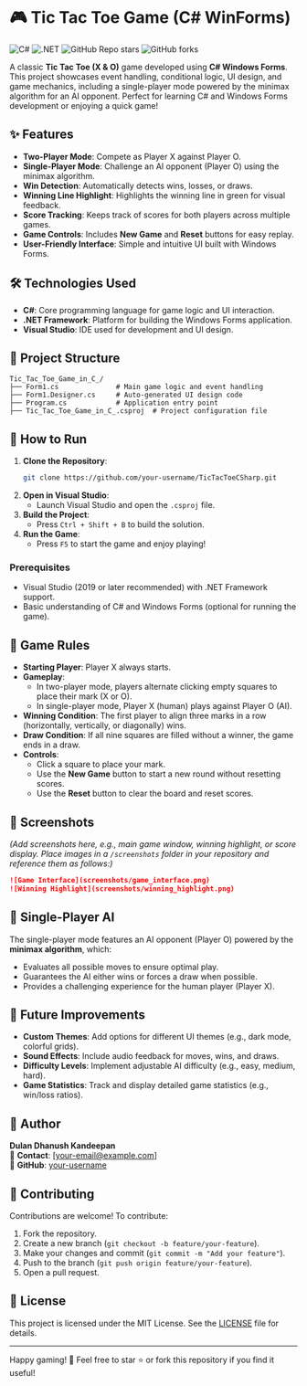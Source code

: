 # 🎮 Tic Tac Toe Game (C# WinForms)

![C#](https://img.shields.io/badge/C%23-%23239120.svg?style=for-the-badge&logo=c-sharp&logoColor=white)
![.NET](https://img.shields.io/badge/.NET%20Framework-512BD4?style=for-the-badge&logo=dotnet&logoColor=white)
![GitHub Repo stars](https://img.shields.io/github/stars/your-username/TicTacToeCSharp?style=for-the-badge)
![GitHub forks](https://img.shields.io/github/forks/your-username/TicTacToeCSharp?style=for-the-badge)

A classic **Tic Tac Toe (X & O)** game developed using **C# Windows Forms**. This project showcases event handling, conditional logic, UI design, and game mechanics, including a single-player mode powered by the minimax algorithm for an AI opponent. Perfect for learning C# and Windows Forms development or enjoying a quick game!

## ✨ Features
- **Two-Player Mode**: Compete as Player X against Player O.
- **Single-Player Mode**: Challenge an AI opponent (Player O) using the minimax algorithm.
- **Win Detection**: Automatically detects wins, losses, or draws.
- **Winning Line Highlight**: Highlights the winning line in green for visual feedback.
- **Score Tracking**: Keeps track of scores for both players across multiple games.
- **Game Controls**: Includes **New Game** and **Reset** buttons for easy replay.
- **User-Friendly Interface**: Simple and intuitive UI built with Windows Forms.

## 🛠️ Technologies Used
- **C#**: Core programming language for game logic and UI interaction.
- **.NET Framework**: Platform for building the Windows Forms application.
- **Visual Studio**: IDE used for development and UI design.

## 📂 Project Structure
```
Tic_Tac_Toe_Game_in_C_/
├── Form1.cs              # Main game logic and event handling
├── Form1.Designer.cs     # Auto-generated UI design code
├── Program.cs            # Application entry point
├── Tic_Tac_Toe_Game_in_C_.csproj  # Project configuration file
```

## 🚀 How to Run
1. **Clone the Repository**:
   ```bash
   git clone https://github.com/your-username/TicTacToeCSharp.git
   ```
2. **Open in Visual Studio**:
   - Launch Visual Studio and open the `.csproj` file.
3. **Build the Project**:
   - Press `Ctrl + Shift + B` to build the solution.
4. **Run the Game**:
   - Press `F5` to start the game and enjoy playing!

### Prerequisites
- Visual Studio (2019 or later recommended) with .NET Framework support.
- Basic understanding of C# and Windows Forms (optional for running the game).

## 🎯 Game Rules
- **Starting Player**: Player X always starts.
- **Gameplay**:
  - In two-player mode, players alternate clicking empty squares to place their mark (X or O).
  - In single-player mode, Player X (human) plays against Player O (AI).
- **Winning Condition**: The first player to align three marks in a row (horizontally, vertically, or diagonally) wins.
- **Draw Condition**: If all nine squares are filled without a winner, the game ends in a draw.
- **Controls**:
  - Click a square to place your mark.
  - Use the **New Game** button to start a new round without resetting scores.
  - Use the **Reset** button to clear the board and reset scores.

## 📸 Screenshots
*(Add screenshots here, e.g., main game window, winning highlight, or score display. Place images in a `/screenshots` folder in your repository and reference them as follows:)*
```markdown
![Game Interface](screenshots/game_interface.png)
![Winning Highlight](screenshots/winning_highlight.png)
```

## 🧠 Single-Player AI
The single-player mode features an AI opponent (Player O) powered by the **minimax algorithm**, which:
- Evaluates all possible moves to ensure optimal play.
- Guarantees the AI either wins or forces a draw when possible.
- Provides a challenging experience for the human player (Player X).

## 📌 Future Improvements
- **Custom Themes**: Add options for different UI themes (e.g., dark mode, colorful grids).
- **Sound Effects**: Include audio feedback for moves, wins, and draws.
- **Difficulty Levels**: Implement adjustable AI difficulty (e.g., easy, medium, hard).
- **Game Statistics**: Track and display detailed game statistics (e.g., win/loss ratios).

## 👤 Author
**Dulan Dhanush Kandeepan**  
📧 **Contact**: [your-email@example.com]  
🔗 **GitHub**: [your-username](https://github.com/your-username)

## 🤝 Contributing
Contributions are welcome! To contribute:
1. Fork the repository.
2. Create a new branch (`git checkout -b feature/your-feature`).
3. Make your changes and commit (`git commit -m "Add your feature"`).
4. Push to the branch (`git push origin feature/your-feature`).
5. Open a pull request.

## 📜 License
This project is licensed under the MIT License. See the [LICENSE](LICENSE) file for details.

---

Happy gaming! 🎉 Feel free to star ⭐ or fork this repository if you find it useful!
